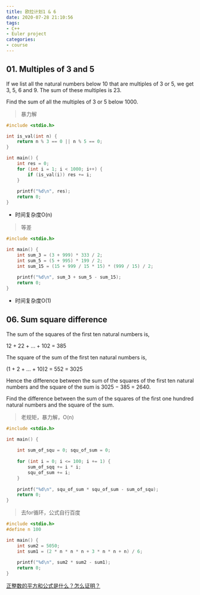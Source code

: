 ```yaml
---
title: 欧拉计划1 & 6
date: 2020-07-28 21:10:56
tags:
- C++
- Euler project
categories:
- course
---
```




## **01. Multiples of 3 and 5**

If we list all the natural numbers below 10 that are multiples of 3 or 5, we get 3, 5, 6 and 9. The sum of these multiples is 23.

Find the sum of all the multiples of 3 or 5 below 1000.



>    暴力解 

``` c++
#include <stdio.h>

int is_val(int n) {
    return n % 3 == 0 || n % 5 == 0;
}

int main() {
    int res = 0;
    for (int i = 1; i < 1000; i++) {
        if (is_val(i)) res += i;
    }
    
    printf("%d\n", res);
    return 0;
}
```

*   时间复杂度O(n)



>   等差

``` c++
#include <stdio.h>

int main() {
    int sum_3 = (3 + 999) * 333 / 2;
    int sum_5 = (5 + 995) * 199 / 2;
    int sum_15 = (15 + 999 / 15 * 15) * (999 / 15) / 2;
    
    printf("%d\n", sum_3 + sum_5 - sum_15);
    return 0;
}
```

*   时间复杂度O(1)



## **06. Sum square difference**

The sum of the squares of the first ten natural numbers is,

12 + 22 + ... + 102 = 385

The square of the sum of the first ten natural numbers is,

(1 + 2 + ... + 10)2 = 552 = 3025

Hence the difference between the sum of the squares of the first ten natural numbers and the square of the sum is 3025 − 385 = 2640.

Find the difference between the sum of the squares of the first one hundred natural numbers and the square of the sum.



>   老规矩，暴力解，O(n)

``` c++
#include <stdio.h>

int main() {
    
    int sum_of_squ = 0; squ_of_sum = 0;
    
    for (int i = 0; i <= 100; i += 1) {
        sum_of_sqq += i * i;
        squ_of_sum += i;
    }
    
    printf("%d\n", squ_of_sum * squ_of_sum - sum_of_squ);
    return 0;
}
```



>   去for循环，公式自行百度

``` c++
#include <stdio.h>
#define n 100

int main() {
    int sum2 = 5050;
    int sum1 = (2 * n * n * n + 3 * n * n + n) / 6;
    
    printf("%d\n", sum2 * sum2 - sum1);
    return 0;
}
```

[正整数的平方和公式是什么？怎么证明？](https://www.zhihu.com/question/32253765)

